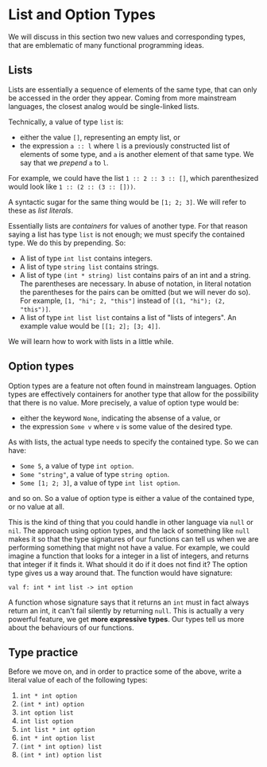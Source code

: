 # List and Option Types

We will discuss in this section two new values and corresponding types, that are emblematic of many functional programming ideas.

## Lists

Lists are essentially a sequence of elements of the same type, that can only be accessed in the order they appear. Coming from more mainstream languages, the closest analog would be single-linked lists.

Technically, a value of type `list` is:

- either the value `[]`, representing an empty list, or
- the expression `a :: l` where `l` is a previously constructed list of elements of some type, and `a` is another element of that same type. We say that we *prepend* `a` to `l`.

For example, we could have the list `1 :: 2 :: 3 :: []`, which parenthesized would look like `1 :: (2 :: (3 :: []))`.

A syntactic sugar for the same thing would be `[1; 2; 3]`. We will refer to these as *list literals*.

Essentially lists are *containers* for values of another type. For that reason saying a list has type `list` is not enough; we must specify the contained type. We do this by prepending. So:

- A list of type `int list` contains integers.
- A list of type `string list` contains strings.
- A list of type `(int * string) list` contains pairs of an int and a string. The parentheses are necessary. In abuse of notation, in literal notation the parentheses for the pairs can be omitted (but we will never do so). For example, `[1, "hi"; 2, "this"]` instead of `[(1, "hi"); (2, "this")]`.
- A list of type `int list list` contains a list of "lists of integers". An example value would be `[[1; 2]; [3; 4]]`.

We will learn how to work with lists in a little while.

## Option types

Option types are a feature not often found in mainstream languages. Option types are effectively containers for another type that allow for the possibility that there is no value. More precisely, a value of option type would be:

- either the keyword `None`, indicating the absense of a value, or
- the expression `Some v` where `v` is some value of the desired type.

As with lists, the actual type needs to specify the contained type. So we can have:

- `Some 5`, a value of type `int option`.
- `Some "string"`, a value of type `string option`.
- `Some [1; 2; 3]`, a value of type `int list option`.

and so on. So a value of option type is either a value of the contained type, or no value at all.

This is the kind of thing that you could handle in other language via `null` or `nil`. The approach using option types, and the lack of something like `null` makes it so that the type signatures of our functions can tell us when we are performing something that might not have a value. For example, we could imagine a function that looks for a integer in a list of integers, and returns that integer if it finds it. What should it do if it does not find it? The option type gives us a way around that. The function would have signature:
```
val f: int * int list -> int option
```

A function whose signature says that it returns an `int` must in fact always return an int, it can't fail silently by returning `null`. This is actually a very powerful feature, we get **more expressive types**. Our types tell us more about the behaviours of our functions.

## Type practice

Before we move on, and in order to practice some of the above, write a literal value of each of the following types:

1. `int * int option`
2. `(int * int) option`
3. `int option list`
4. `int list option`
5. `int list * int option`
6. `int * int option list`
7. `(int * int option) list`
8. `(int * int) option list`
